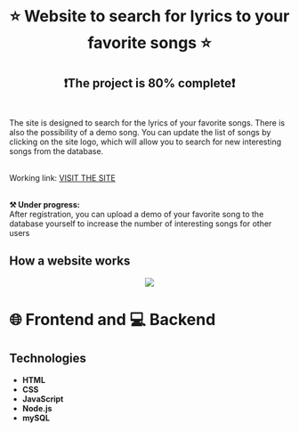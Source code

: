 <div align="center">
    <h1> ⭐ Website to search for lyrics to your favorite songs ⭐ </h1>
    <h2>❗The project is 80% complete❗<br><br></h2>
</div>


The site is designed to search for the lyrics of your favorite songs. There is also the possibility of a demo song. You can update the list of songs by clicking on the site logo, which will allow you to search for new interesting songs from the database.<br><br>

    
Working link: <a href="http://185.253.7.121:3000" target="_blank">VISIT THE SITE</a><br><br>


**⚒️ Under progress:**<br>
After registration, you can upload a demo of your favorite song to the database yourself to increase the number of interesting songs for other users


## How a website works

<p align="center">
  <img src="#">
</p>

 
# 🌐 Frontend and 💻 Backend

## Technologies
- **HTML**
- **CSS**
- **JavaScript**
- **Node.js**
- **mySQL**
